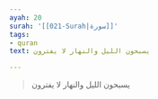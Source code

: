 ```yaml
---
ayah: 20
surah: '[[021-Surah|سورة]]'
tags:
- quran
text: يسبحون الليل والنهار لا يفترون

---
```

> يسبحون الليل والنهار لا يفترون
